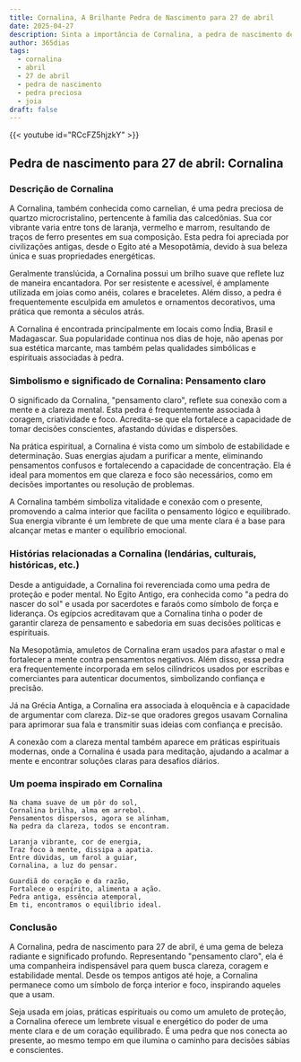 ```yaml
---
title: Cornalina, A Brilhante Pedra de Nascimento para 27 de abril
date: 2025-04-27
description: Sinta a importância de Cornalina, a pedra de nascimento de 27 de abril que simboliza Pensamento claro. Deixe que sua beleza e significado iluminem seu dia.
author: 365dias
tags:
  - cornalina
  - abril
  - 27 de abril
  - pedra de nascimento
  - pedra preciosa
  - joia
draft: false
---
```


{{< youtube id="RCcFZ5hjzkY" >}}

## Pedra de nascimento para 27 de abril: Cornalina

### Descrição de Cornalina

A Cornalina, também conhecida como carnelian, é uma pedra preciosa de quartzo microcristalino, pertencente à família das calcedônias. Sua cor vibrante varia entre tons de laranja, vermelho e marrom, resultando de traços de ferro presentes em sua composição. Esta pedra foi apreciada por civilizações antigas, desde o Egito até a Mesopotâmia, devido à sua beleza única e suas propriedades energéticas.

Geralmente translúcida, a Cornalina possui um brilho suave que reflete luz de maneira encantadora. Por ser resistente e acessível, é amplamente utilizada em joias como anéis, colares e braceletes. Além disso, a pedra é frequentemente esculpida em amuletos e ornamentos decorativos, uma prática que remonta a séculos atrás.

A Cornalina é encontrada principalmente em locais como Índia, Brasil e Madagascar. Sua popularidade continua nos dias de hoje, não apenas por sua estética marcante, mas também pelas qualidades simbólicas e espirituais associadas à pedra.

### Simbolismo e significado de Cornalina: Pensamento claro

O significado da Cornalina, "pensamento claro", reflete sua conexão com a mente e a clareza mental. Esta pedra é frequentemente associada à coragem, criatividade e foco. Acredita-se que ela fortalece a capacidade de tomar decisões conscientes, afastando dúvidas e dispersões.

Na prática espiritual, a Cornalina é vista como um símbolo de estabilidade e determinação. Suas energias ajudam a purificar a mente, eliminando pensamentos confusos e fortalecendo a capacidade de concentração. Ela é ideal para momentos em que clareza e foco são necessários, como em decisões importantes ou resolução de problemas.

A Cornalina também simboliza vitalidade e conexão com o presente, promovendo a calma interior que facilita o pensamento lógico e equilibrado. Sua energia vibrante é um lembrete de que uma mente clara é a base para alcançar metas e manter o equilíbrio emocional.

### Histórias relacionadas a Cornalina (lendárias, culturais, históricas, etc.)

Desde a antiguidade, a Cornalina foi reverenciada como uma pedra de proteção e poder mental. No Egito Antigo, era conhecida como "a pedra do nascer do sol" e usada por sacerdotes e faraós como símbolo de força e liderança. Os egípcios acreditavam que a Cornalina tinha o poder de garantir clareza de pensamento e sabedoria em suas decisões políticas e espirituais.

Na Mesopotâmia, amuletos de Cornalina eram usados para afastar o mal e fortalecer a mente contra pensamentos negativos. Além disso, essa pedra era frequentemente incorporada em selos cilíndricos usados por escribas e comerciantes para autenticar documentos, simbolizando confiança e precisão.

Já na Grécia Antiga, a Cornalina era associada à eloquência e à capacidade de argumentar com clareza. Diz-se que oradores gregos usavam Cornalina para aprimorar sua fala e transmitir suas ideias com confiança e precisão.

A conexão com a clareza mental também aparece em práticas espirituais modernas, onde a Cornalina é usada para meditação, ajudando a acalmar a mente e encontrar soluções claras para desafios diários.

### Um poema inspirado em Cornalina

```
Na chama suave de um pôr do sol,  
Cornalina brilha, alma em arrebol.  
Pensamentos dispersos, agora se alinham,  
Na pedra da clareza, todos se encontram.  

Laranja vibrante, cor de energia,  
Traz foco à mente, dissipa a apatia.  
Entre dúvidas, um farol a guiar,  
Cornalina, a luz do pensar.  

Guardiã do coração e da razão,  
Fortalece o espírito, alimenta a ação.  
Pedra antiga, essência atemporal,  
Em ti, encontramos o equilíbrio ideal.  
```

### Conclusão

A Cornalina, pedra de nascimento para 27 de abril, é uma gema de beleza radiante e significado profundo. Representando "pensamento claro", ela é uma companheira indispensável para quem busca clareza, coragem e estabilidade mental. Desde os tempos antigos até hoje, a Cornalina permanece como um símbolo de força interior e foco, inspirando aqueles que a usam.

Seja usada em joias, práticas espirituais ou como um amuleto de proteção, a Cornalina oferece um lembrete visual e energético do poder de uma mente clara e de um coração equilibrado. É uma pedra que nos conecta ao presente, ao mesmo tempo em que ilumina o caminho para decisões sábias e conscientes.